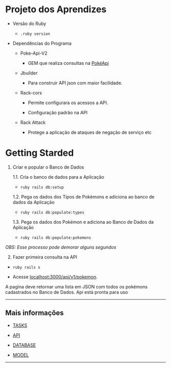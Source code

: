 # Projeto dos Aprendizes
  

* Versão do Ruby

    -  ``` .ruby version ```  


* Dependências do Programa

    - Poke-Api-V2

        - GEM que realiza consultas na [PokéApi](https://github.com/rdavid1099/poke-api-v2)

    - Jbuilder

        - Para construir API json com maior facilidade.

    - Rack-cors
    
        - Permite configurara os acessos a API.
        
        - Configuração padrão na API []()
  
    - Rack Attack

        - Protege a aplicação de ataques de negação de serviço etc

# Getting Starded

1. Criar e popular o Banco de Dados

  
    1.1. Cria o banco de dados para a Aplicação

    -  ``` ruby rails db:setup ```


    1.2. Pega os dados dos Tipos de Pokémons e adiciona ao banco de dados da Aplicação

    -  ``` ruby rails db:populate:types ```

    1.3. Pega os dados dos Pokémon e adiciona ao Banco de Dados da Aplicação

    -  ``` ruby rails db:populate:pokemons ```

_OBS: Esse processo pode demorar alguns segundos_

  

2. Fazer primeira consulta na API

-  ``` ruby rails s ```

- Acesse [localhost:3000/api/v1/pokemon](localhost:3000/api/v1/pokemon).

A pagina deve retornar uma lista em JSON com todos os pokémons cadastrados no Banco de Dados.
Api está pronta para uso

---


## Mais informações

* [TASKS]()

* [API]()

* [DATABASE]()

* [MODEL]()


---
